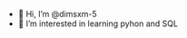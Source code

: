- 👋 Hi, I’m @dimsxm-5
- 👀 I’m interested in learning pyhon and SQL


<!---
dimsxm-5/dimsxm-5 is a ✨ special ✨ repository because its `README.md` (this file) appears on your GitHub profile.
You can click the Preview link to take a look at your changes.
--->
